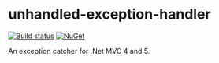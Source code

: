 # unhandled-exception-handler

[![Build status](https://ci.appveyor.com/api/projects/status/car1psys90556srk?svg=true)](https://ci.appveyor.com/project/spektrum/unhandled-exception-handler)
[![NuGet](https://img.shields.io/nuget/dt/Spk.UnhandledExceptionHandlerUi.svg)](https://www.nuget.org/packages/Spk.UnhandledExceptionHandlerUi/)

An exception catcher for .Net MVC 4 and 5.